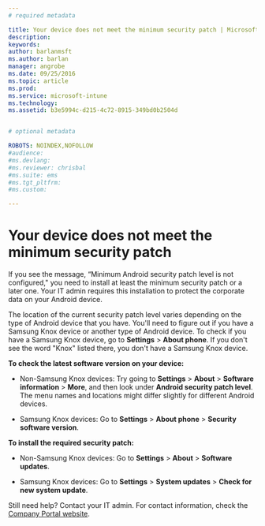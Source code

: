 ```yaml
---
# required metadata

title: Your device does not meet the minimum security patch | Microsoft Intune
description:
keywords:
author: barlanmsftms.author: barlan
manager: angrobe
ms.date: 09/25/2016
ms.topic: article
ms.prod:
ms.service: microsoft-intune
ms.technology:
ms.assetid: b3e5994c-d215-4c72-8915-349bd0b2504d


# optional metadata

ROBOTS: NOINDEX,NOFOLLOW
#audience:
#ms.devlang:
#ms.reviewer: chrisbal
#ms.suite: ems
#ms.tgt_pltfrm:
#ms.custom:

---
```


# Your device does not meet the minimum security patch

If you see the message, “Minimum Android security patch level is not configured," you need to install at least the minimum security patch or a later one. Your IT admin requires this installation to protect the corporate data on your Android device.

The location of the current security patch level varies depending on the type of Android device that you have. You'll need to figure out if you have a Samsung Knox device or another type of Android device. To check if you have a Samsung Knox device, go to **Settings** > **About phone**. If you don't see the word "Knox" listed there, you don't have a Samsung Knox device.

**To check the latest software version on your device:**

- Non-Samsung Knox devices: Try going to **Settings** > **About** > **Software information** > **More**, and then look under **Android security patch level**. The menu names and locations might differ slightly for different Android devices.

- Samsung Knox devices: Go to **Settings** > **About phone** > **Security software version**.

**To install the required security patch:**

- Non-Samsung Knox devices: Go to **Settings** > **About** > **Software updates**.

- Samsung Knox devices: Go to **Settings** > **System updates** > **Check for new system update**.

Still need help? Contact your IT admin. For contact information, check the [Company Portal website](http://portal.manage.microsoft.com).
